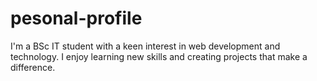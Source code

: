 # pesonal-profile
I'm a BSc IT student with a keen interest in web development and technology. I enjoy learning new skills and creating projects that make a difference.
